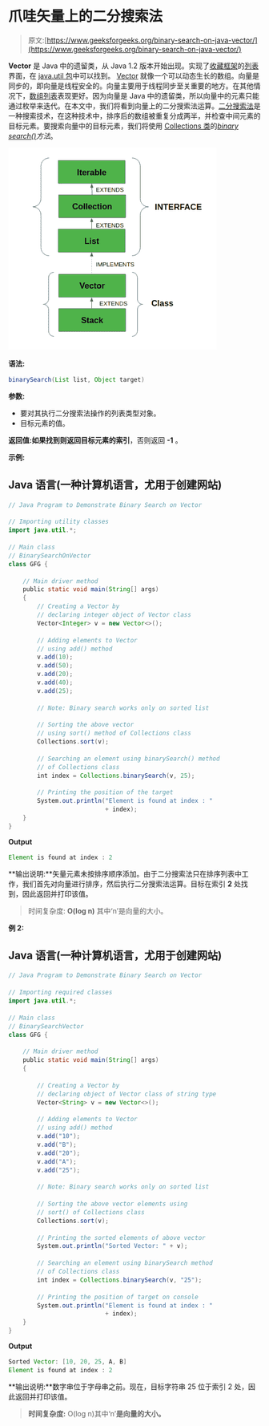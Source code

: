 # 爪哇矢量上的二分搜索法

> 原文:[https://www.geeksforgeeks.org/binary-search-on-java-vector/](https://www.geeksforgeeks.org/binary-search-on-java-vector/)

**Vector** 是 Java 中的遗留类，从 Java 1.2 版本开始出现。实现了[收藏框架](https://www.geeksforgeeks.org/collections-in-java-2/)的[列表](https://www.geeksforgeeks.org/list-interface-java-examples/)界面，在 [java.util 包](https://www.geeksforgeeks.org/java-util-package-java/)中可以找到。 [Vector](https://www.geeksforgeeks.org/java-util-vector-class-java/) 就像一个可以动态生长的数组。向量是同步的，即向量是线程安全的。向量主要用于线程同步至关重要的地方。在其他情况下，[数组列表](https://www.geeksforgeeks.org/arraylist-in-java/)表现更好。因为向量是 Java 中的遗留类，所以向量中的元素只能通过枚举来迭代。在本文中，我们将看到向量上的二分搜索法运算。[二分搜索法](https://www.geeksforgeeks.org/binary-search-in-java/)是一种搜索技术，在这种技术中，排序后的数组被重复分成两半，并检查中间元素的目标元素。要搜索向量中的目标元素，我们将使用 [Collections 类](https://www.geeksforgeeks.org/collections-class-in-java/)的[*binary search()*](https://www.geeksforgeeks.org/collections-binarysearch-java-examples/)*方法*。

![](img/72f5f3945649ffc31469290af58ac42b.png)

**语法:**

```java
binarySearch(List list, Object target)
```

**参数:**

*   要对其执行二分搜索法操作的列表类型对象。
*   目标元素的值。

**返回值:**如果找到则返回目标元素的**索引**，否则返回 **-1** 。

**示例:**

## Java 语言(一种计算机语言，尤用于创建网站)

```java
// Java Program to Demonstrate Binary Search on Vector

// Importing utility classes
import java.util.*;

// Main class
// BinarySearchOnVector
class GFG {

    // Main driver method
    public static void main(String[] args)
    {
        // Creating a Vector by
        // declaring integer object of Vector class
        Vector<Integer> v = new Vector<>();

        // Adding elements to Vector
        // using add() method
        v.add(10);
        v.add(50);
        v.add(20);
        v.add(40);
        v.add(25);

        // Note: Binary search works only on sorted list

        // Sorting the above vector
        // using sort() method of Collections class
        Collections.sort(v);

        // Searching an element using binarySearch() method
        // of Collections class
        int index = Collections.binarySearch(v, 25);

        // Printing the position of the target
        System.out.println("Element is found at index : "
                           + index);
    }
}
```

**Output**

```java
Element is found at index : 2
```

**输出说明:**矢量元素未按排序顺序添加。由于二分搜索法只在排序列表中工作，我们首先对向量进行排序，然后执行二分搜索法运算。目标在索引 **2** 处找到，因此返回并打印该值。

> 时间复杂度: **O(log n)** 其中‘n’是向量的大小。

**例 2:**

## Java 语言(一种计算机语言，尤用于创建网站)

```java
// Java Program to Demonstrate Binary Search on Vector

// Importing required classes
import java.util.*;

// Main class
// BinarySearchVector
class GFG {

    // Main driver method
    public static void main(String[] args)
    {

        // Creating a Vector by
        // declaring object of Vector class of string type
        Vector<String> v = new Vector<>();

        // Adding elements to Vector
        // using add() method
        v.add("10");
        v.add("B");
        v.add("20");
        v.add("A");
        v.add("25");

        // Note: Binary search works only on sorted list

        // Sorting the above vector elements using
        // sort() of Collections class
        Collections.sort(v);

        // Printing the sorted elements of above vector
        System.out.println("Sorted Vector: " + v);

        // Searching an element using binarySearch method
        // of Collections class
        int index = Collections.binarySearch(v, "25");

        // Printing the position of target on console
        System.out.println("Element is found at index : "
                           + index);
    }
}
```

**Output**

```java
Sorted Vector: [10, 20, 25, A, B]
Element is found at index : 2
```

**输出说明:**数字串位于字母串之前。现在，目标字符串 25 位于索引 2 处，因此返回并打印该值。

> **时间复杂度:** O(log n)其中‘n’**是向量的大小。**